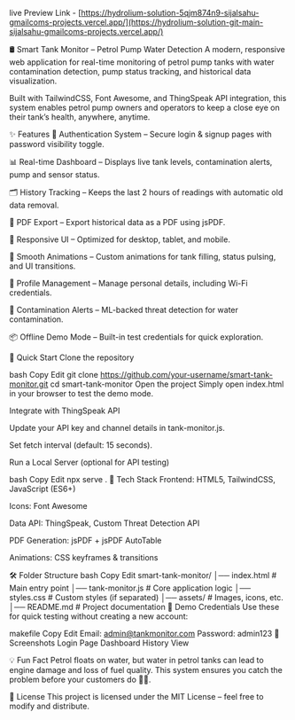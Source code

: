 live Preview Link - [https://hydrolium-solution-5qjm874n9-sijalsahu-gmailcoms-projects.vercel.app/](https://hydrolium-solution-git-main-sijalsahu-gmailcoms-projects.vercel.app/)

🛢️ Smart Tank Monitor – Petrol Pump Water Detection
A modern, responsive web application for real-time monitoring of petrol pump tanks with water contamination detection, pump status tracking, and historical data visualization.

Built with TailwindCSS, Font Awesome, and ThingSpeak API integration, this system enables petrol pump owners and operators to keep a close eye on their tank’s health, anywhere, anytime.

✨ Features
🔐 Authentication System – Secure login & signup pages with password visibility toggle.

📊 Real-time Dashboard – Displays live tank levels, contamination alerts, pump and sensor status.

🗂️ History Tracking – Keeps the last 2 hours of readings with automatic old data removal.

📄 PDF Export – Export historical data as a PDF using jsPDF.

📱 Responsive UI – Optimized for desktop, tablet, and mobile.

🎨 Smooth Animations – Custom animations for tank filling, status pulsing, and UI transitions.

👤 Profile Management – Manage personal details, including Wi-Fi credentials.

🌊 Contamination Alerts – ML-backed threat detection for water contamination.

📦 Offline Demo Mode – Built-in test credentials for quick exploration.

🚀 Quick Start
Clone the repository

bash
Copy
Edit
git clone https://github.com/your-username/smart-tank-monitor.git
cd smart-tank-monitor
Open the project
Simply open index.html in your browser to test the demo mode.

Integrate with ThingSpeak API

Update your API key and channel details in tank-monitor.js.

Set fetch interval (default: 15 seconds).

Run a Local Server (optional for API testing)

bash
Copy
Edit
npx serve .
🧩 Tech Stack
Frontend: HTML5, TailwindCSS, JavaScript (ES6+)

Icons: Font Awesome

Data API: ThingSpeak, Custom Threat Detection API

PDF Generation: jsPDF + jsPDF AutoTable

Animations: CSS keyframes & transitions

🛠️ Folder Structure
bash
Copy
Edit
smart-tank-monitor/
│── index.html           # Main entry point
│── tank-monitor.js      # Core application logic
│── styles.css           # Custom styles (if separated)
│── assets/              # Images, icons, etc.
│── README.md            # Project documentation
🧪 Demo Credentials
Use these for quick testing without creating a new account:


makefile
Copy
Edit
Email: admin@tankmonitor.com
Password: admin123
📸 Screenshots
Login Page	Dashboard	History View

💡 Fun Fact
Petrol floats on water, but water in petrol tanks can lead to engine damage and loss of fuel quality.
This system ensures you catch the problem before your customers do 🚗💨.

📜 License
This project is licensed under the MIT License – feel free to modify and distribute.
